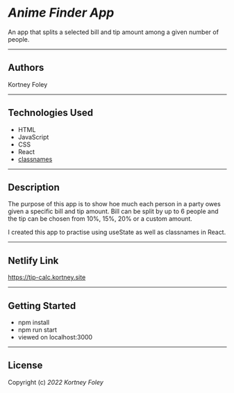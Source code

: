 # _Anime Finder App_

An app that splits a selected bill and tip amount among a given number of people.

---

## Authors

Kortney Foley

---

## Technologies Used

-   HTML
-   JavaScript
-   CSS
-   React
-   [classnames](https://github.com/JedWatson/classnames#readme)

---

## Description

The purpose of this app is to show hoe much each person in a party owes given a specific bill and tip amount. Bill can be split by up to 6 people and the tip can be chosen from 10%, 15%, 20% or a custom amount.

I created this app to practise using useState as well as classnames in React.

---

## Netlify Link

https://tip-calc.kortney.site

---

## Getting Started

-   npm install
-   npm run start
-   viewed on localhost:3000

---

## License

Copyright (c) _2022_ _Kortney Foley_
